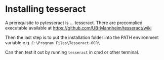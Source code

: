 # Installing tesseract

A prerequisite to pytesseract is ... tesseract.
There are precomplied executable available at
<https://github.com/UB-Mannheim/tesseract/wiki>

Then the last step is to put the installation folder into the PATH environment variable
e.g. `C:\Program Files\Tesseract-OCR\`

Can then test it out by running `tesseract` in cmd or other terminal.
